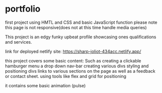 # portfolio
first project using HMTL and CSS
and basic JavaScript function
please note this page is not responsive(does not at this time handle media queries)

This project is an edgy funky upbeat profile showcasing ones qualifications and services.

link for deployed netlify site:
https://sharp-joliot-434acc.netlify.app/

this project covers some basic content:
Such as creating a clickable hamburger menu
a drop down nav-bar
creating various divs styling and positioning divs
links to various sections on the page
as well as a feedback or contact sheet.
using tools like flex and grid for positioning

it contains some basic animation (pulse)
